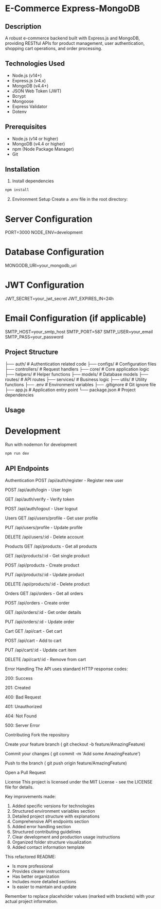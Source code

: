 # E-Commerce Express-MongoDB

## Description
A robust e-commerce backend built with Express.js and MongoDB, providing RESTful APIs for product management, user authentication, shopping cart operations, and order processing.

## Technologies Used
- Node.js (v14+)
- Express.js (v4.x)
- MongoDB (v4.4+)
- JSON Web Token (JWT)
- Bcrypt
- Mongoose
- Express Validator
- Dotenv

## Prerequisites
- Node.js (v14 or higher)
- MongoDB (v4.4 or higher)
- npm (Node Package Manager)
- Git

## Installation

1. Install dependencies
```bash
npm install
```
2. Environment Setup Create a .env file in the root directory:
# Server Configuration
PORT=3000
NODE_ENV=development

# Database Configuration
MONGODB_URI=your_mongodb_uri

# JWT Configuration
JWT_SECRET=your_jwt_secret
JWT_EXPIRES_IN=24h

# Email Configuration (if applicable)
SMTP_HOST=your_smtp_host
SMTP_PORT=587
SMTP_USER=your_email
SMTP_PASS=your_password

## Project Structure
├── auth/           # Authentication related code
├── configs/        # Configuration files
├── controllers/    # Request handlers
├── core/          # Core application logic
├── helpers/       # Helper functions
├── models/        # Database models
├── routes/        # API routes
├── services/      # Business logic
├── utils/         # Utility functions
├── .env           # Environment variables
├── .gitignore     # Git ignore file
├── app.js         # Application entry point
└── package.json   # Project dependencies

## Usage
# Development
Run with nodemon for development
```bash
npm run dev
```
## API Endpoints
Authentication
POST /api/auth/register - Register new user

POST /api/auth/login - User login

GET /api/auth/verify - Verify token

POST /api/auth/logout - User logout

Users
GET /api/users/profile - Get user profile

PUT /api/users/profile - Update profile

DELETE /api/users/:id - Delete account

Products
GET /api/products - Get all products

GET /api/products/:id - Get single product

POST /api/products - Create product

PUT /api/products/:id - Update product

DELETE /api/products/:id - Delete product

Orders
GET /api/orders - Get all orders

POST /api/orders - Create order

GET /api/orders/:id - Get order details

PUT /api/orders/:id - Update order

Cart
GET /api/cart - Get cart

POST /api/cart - Add to cart

PUT /api/cart/:id - Update cart item

DELETE /api/cart/:id - Remove from cart

Error Handling
The API uses standard HTTP response codes:

200: Success

201: Created

400: Bad Request

401: Unauthorized

404: Not Found

500: Server Error

Contributing
Fork the repository

Create your feature branch ( git checkout -b feature/AmazingFeature)

Commit your changes ( git commit -m 'Add some AmazingFeature')

Push to the branch ( git push origin feature/AmazingFeature)

Open a Pull Request

License
This project is licensed under the MIT License - see the LICENSE file for details.

Key improvements made:
1. Added specific versions for technologies
2. Structured environment variables section
3. Detailed project structure with explanations
4. Comprehensive API endpoints section
5. Added error handling section
6. Structured contributing guidelines
7. Clear development and production usage instructions
8. Organized folder structure visualization
9. Added contact information template

This refactored README:
- Is more professional
- Provides clearer instructions
- Has better organization
- Includes more detailed sections
- Is easier to maintain and update

Remember to replace placeholder values (marked with brackets) with your actual project information.

